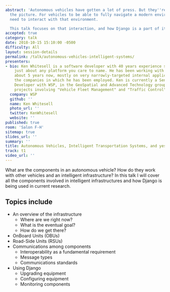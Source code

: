 ```yaml
---
abstract: 'Autonomous vehicles have gotten a lot of press. But they''re only half
  the picture. For vehicles to be able to fully navigate a modern environment, they
  need to interact with that environment.

  This talk focuses on that interaction, and how Django is a part of it.'
accepted: true
category: talk
date: 2018-10-15 15:10:00 -0500
difficulty: All
layout: session-details
permalink: /talk/autonomous-vehicles-intelligent-systems/
presenters:
- bio: Ken Whitesell is a software developer with 40 years experience scattered among
    just about any platform you care to name. He has been working with Django for
    about 5 years now, mostly on very narrowly-targeted internal applications for
    the companies in which he has been employed. Ken is currently a Senior Application
    Developer with WSP, in the GeoSpatial and Advanced Technology group, working on
    projects involving "Vehicle Fleet Management" and "Traffic Control" systems.
  company: WSP
  github: ''
  name: Ken Whitesell
  photo_url: ''
  twitter: KenWhitesell
  website: ''
published: true
room: 'Salon F-H'
sitemap: true
slides_url: ''
summary: ''
title: Autonomous Vehicles, Intelligent Transportation Systems, and yes, Django!
track: t1
video_url: ''
---
```


What are the components in an autonomous vehicle? How do they work with other vehicles and an intelligent infrastructure? In this talk I will cover all the components involved in intelligent infrastructures and how Django is being used in current research.

Topics include
--------------------

* An overview of the infrastructure
    * Where are we right now?
    * What is the eventual goal?
    * How do we get there?
* OnBoard Units (OBUs)
* Road-Side Units (RSUs)
* Communications among components
    * Interoperability as a fundamental requirement
    * Message types
    * Communications standards
* Using Django
    * Upgrading equipment
    * Configuring equipment
    * Monitoring components
